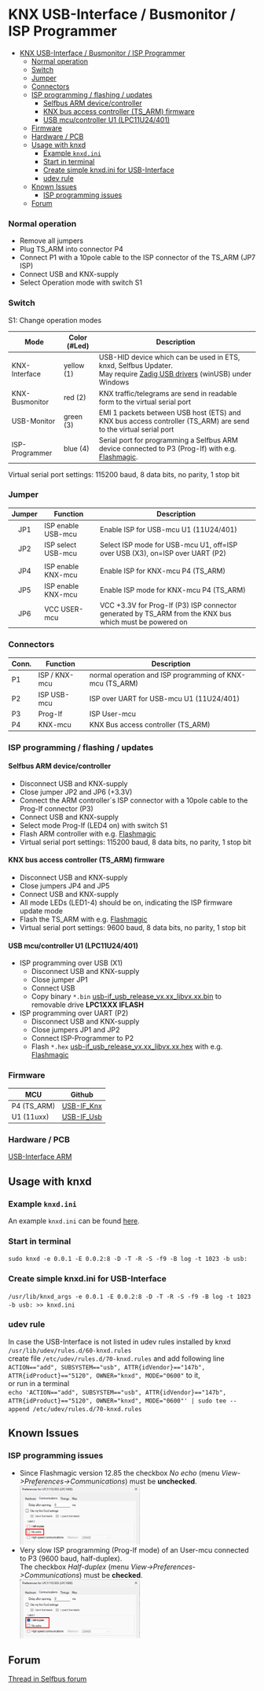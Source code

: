 # KNX USB-Interface / Busmonitor / ISP Programmer

<!-- TOC -->
* [KNX USB-Interface / Busmonitor / ISP Programmer](#knx-usb-interface--busmonitor--isp-programmer)
    * [Normal operation](#normal-operation)
    * [Switch](#switch)
    * [Jumper](#jumper)
    * [Connectors](#connectors)
    * [ISP programming / flashing / updates](#isp-programming--flashing--updates)
      * [Selfbus ARM device/controller](#selfbus-arm-devicecontroller)
      * [KNX bus access controller (TS_ARM) firmware](#knx-bus-access-controller-ts_arm-firmware)
      * [USB mcu/controller U1 (LPC11U24/401)](#usb-mcucontroller-u1-lpc11u24401)
    * [Firmware](#firmware)
    * [Hardware / PCB](#hardware--pcb)
  * [Usage with knxd](#usage-with-knxd)
    * [Example `knxd.ini`](#example-knxdini)
    * [Start in terminal](#start-in-terminal)
    * [Create simple knxd.ini for USB-Interface](#create-simple-knxdini-for-usb-interface)
    * [udev rule](#udev-rule)
  * [Known Issues](#known-issues)
    * [ISP programming issues](#isp-programming-issues)
  * [Forum](#forum)
<!-- TOC -->

### Normal operation
- Remove all jumpers
- Plug TS_ARM into connector P4
- Connect P1 with a 10pole cable to the ISP connector of the TS_ARM (JP7 ISP)
- Connect USB and KNX-supply
- Select Operation mode with switch S1

### Switch
S1: Change operation modes

| Mode           | Color (#Led) | Description                                                                                                                                       |
|----------------|--------------|---------------------------------------------------------------------------------------------------------------------------------------------------|
| KNX-Interface  | yellow (1)   | USB-HID device which can be used in ETS, knxd, Selfbus Updater.<br>May require [Zadig USB drivers](https://zadig.akeo.ie/) (winUSB) under Windows |
| KNX-Busmonitor | red (2)      | KNX traffic/telegrams are send in readable form to the virtual serial port                                                                        |
| USB-Monitor    | green (3)    | EMI 1 packets between USB host (ETS) and KNX bus access controller (TS_ARM) are send to the virtual serial port                                   |
| ISP-Programmer | blue (4)     | Serial port for programming a Selfbus ARM device connected to P3 (Prog-If) with e.g. [Flashmagic](https://www.flashmagictool.com/).               |

Virtual serial port settings: 115200 baud, 8 data bits, no parity, 1 stop bit

### Jumper

| Jumper | Function           | Description                                                                                               |
|:------:|--------------------|-----------------------------------------------------------------------------------------------------------|
|  JP1   | ISP enable USB-mcu | Enable ISP for USB-mcu U1 (11U24/401)                                                                     |
|  JP2   | ISP select USB-mcu | Select ISP mode for USB-mcu U1, off=ISP over USB (X3), on=ISP over UART (P2)                              |
|        |                    |                                                                                                           |
|  JP4   | ISP enable KNX-mcu | Enable ISP for KNX-mcu P4 (TS_ARM)                                                                        |
|  JP5   | ISP enable KNX-mcu | Enable ISP mode for KNX-mcu P4 (TS_ARM)                                                                   |
|  JP6   | VCC USER-mcu       | VCC +3.3V for Prog-If (P3) ISP connector<br>generated by TS_ARM from the KNX bus which must be powered on |

### Connectors

| Conn. | Function      | Description                                              |
|-------|---------------|----------------------------------------------------------|
| P1    | ISP / KNX-mcu | normal operation and ISP programming of KNX-mcu (TS_ARM) |
| P2    | ISP USB-mcu   | ISP over UART for USB-mcu U1 (11U24/401)                 |
| P3    | Prog-If       | ISP User-mcu                                             |
| P4    | KNX-mcu       | KNX Bus access controller (TS_ARM)                       |

### ISP programming / flashing / updates

#### Selfbus ARM device/controller
- Disconnect USB and KNX-supply
- Close jumper JP2 and JP6 (+3.3V)
- Connect the ARM controller´s ISP connector with a 10pole cable to the Prog-If connector (P3)  
- Connect USB and KNX-supply
- Select mode Prog-If (LED4 on) with switch S1
- Flash ARM controller with e.g. [Flashmagic](https://www.flashmagictool.com)
- Virtual serial port settings: 115200 baud, 8 data bits, no parity, 1 stop bit

#### KNX bus access controller (TS_ARM) firmware
- Disconnect USB and KNX-supply
- Close jumpers JP4 and JP5
- Connect USB and KNX-supply
- All mode LEDs (LED1-4) should be on, indicating the ISP firmware update mode
- Flash the TS_ARM with e.g. [Flashmagic](https://www.flashmagictool.com)
- Virtual serial port settings: 9600 baud, 8 data bits, no parity, 1 stop bit

#### USB mcu/controller U1 (LPC11U24/401)
- ISP programming over USB (X1)
  * Disconnect USB and KNX-supply
  * Close jumper JP1
  * Connect USB
  * Copy binary `*.bin` [usb-if_usb_release_vx.xx_libvx.xx.bin](https://github.com/selfbus/software-releases/tree/main/misc/USB-Interface-bcu1) to removable drive **LPC1XXX IFLASH**
- ISP programming over UART (P2)
  * Disconnect USB and KNX-supply
  * Close jumpers JP1 and JP2
  * Connect ISP-Programmer to P2
  * Flash `*.hex` [usb-if_usb_release_vx.xx_libvx.xx.hex](https://github.com/selfbus/software-releases/tree/main/misc/USB-Interface-bcu1) with e.g. [Flashmagic](https://www.flashmagictool.com)


### Firmware

| MCU         | Github                                                                                                        |
|-------------|---------------------------------------------------------------------------------------------------------------|
| P4 (TS_ARM) | [USB-IF_Knx](https://github.com/selfbus/software-arm-incubation/tree/main/misc/USB-Interface-bcu1/USB-IF_Knx) |
| U1 (11uxx)  | [USB-IF_Usb](https://github.com/selfbus/software-arm-incubation/tree/main/misc/USB-Interface-bcu1/USB-IF_Usb) |

### Hardware / PCB
[USB-Interface ARM](https://github.com/selfbus/hardware-merged/tree/main/misc/usb_knx_interface_lpc1115)

## Usage with knxd

### Example `knxd.ini`

An example `knxd.ini` can be found [here](doc/knxd.ini).

### Start in terminal

`sudo knxd -e 0.0.1 -E 0.0.2:8 -D -T -R -S -f9 -B log -t 1023 -b usb:`

### Create simple knxd.ini for USB-Interface
`/usr/lib/knxd_args -e 0.0.1 -E 0.0.2:8 -D -T -R -S -f9 -B log -t 1023 -b usb: >> knxd.ini`

### udev rule

In case the USB-Interface is not listed in udev rules installed by knxd `/usr/lib/udev/rules.d/60-knxd.rules`<br>
create file `/etc/udev/rules.d/70-knxd.rules` and add following line<br>
`ACTION=="add", SUBSYSTEM=="usb", ATTR{idVendor}=="147b", ATTR{idProduct}=="5120", OWNER="knxd", MODE="0600"` to it,<br>
or run in a terminal<br>
`echo 'ACTION=="add", SUBSYSTEM=="usb", ATTR{idVendor}=="147b", ATTR{idProduct}=="5120", OWNER="knxd", MODE="0600"' | sudo tee --append /etc/udev/rules.d/70-knxd.rules`

## Known Issues

### ISP programming issues
- Since Flashmagic version 12.85 the checkbox *No echo* (menu *View->Preferences->Communications*) must be **unchecked**.  
  <img alt="Flashmagic no echo option" src="resources/flashmagic_no_echo_off.png" title="Flashmagic no echo option" height="120"/>
- Very slow ISP programming (Prog-If mode) of an User-mcu connected to P3 (9600 baud, half-duplex).  
  The checkbox *Half-duplex* (menu *View->Preferences->Communications*) must be **checked**.  
  <img alt="Flashmagic half-duplex option" src="resources/flashmagic_half_duplex_on.png" title="Flashmagic no echo option" height="120"/>

## Forum

[Thread in Selfbus forum](https://selfbus.org/forum/viewtopic.php?f=6&t=487)

